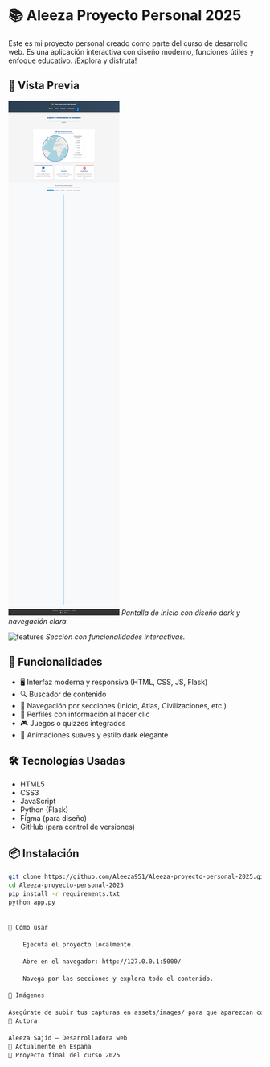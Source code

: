 # 📚 Aleeza Proyecto Personal 2025

Este es mi proyecto personal creado como parte del curso de desarrollo web. Es una aplicación interactiva con diseño moderno, funciones útiles y enfoque educativo. ¡Explora y disfruta!

## 🌟 Vista Previa

![home](static/img/index.png)
*Pantalla de inicio con diseño dark y navegación clara.*

![features](./assets/images/features.png)
*Sección con funcionalidades interactivas.*

## 🚀 Funcionalidades

- 🖥️ Interfaz moderna y responsiva (HTML, CSS, JS, Flask)
- 🔍 Buscador de contenido
- 📂 Navegación por secciones (Inicio, Atlas, Civilizaciones, etc.)
- 👤 Perfiles con información al hacer clic
- 🎮 Juegos o quizzes integrados
- 🎨 Animaciones suaves y estilo dark elegante

## 🛠️ Tecnologías Usadas

- HTML5
- CSS3
- JavaScript
- Python (Flask)
- Figma (para diseño)
- GitHub (para control de versiones)

## 📦 Instalación

```bash
git clone https://github.com/Aleeza951/Aleeza-proyecto-personal-2025.git
cd Aleeza-proyecto-personal-2025
pip install -r requirements.txt
python app.py


🧪 Cómo usar

    Ejecuta el proyecto localmente.

    Abre en el navegador: http://127.0.0.1:5000/

    Navega por las secciones y explora todo el contenido.

📸 Imágenes

Asegúrate de subir tus capturas en assets/images/ para que aparezcan correctamente en este README.
👑 Autora

Aleeza Sajid – Desarrolladora web
📍 Actualmente en España
💼 Proyecto final del curso 2025
